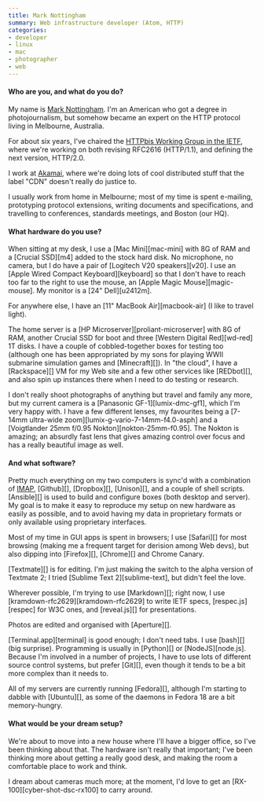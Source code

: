 ```yaml
---
title: Mark Nottingham
summary: Web infrastructure developer (Atom, HTTP)
categories:
- developer
- linux
- mac
- photographer
- web
---
```


#### Who are you, and what do you do?

My name is [Mark Nottingham](http://www.mnot.net/ "Mark's website."). I'm an American who got a degree in photojournalism, but somehow became an expert on the HTTP protocol living in Melbourne, Australia.

For about six years, I've chaired the [HTTPbis Working Group in the IETF](http://trac.tools.ietf.org/wg/httpbis/trac/wiki "The working group for HTTP."), where we're working on both revising RFC2616 (HTTP/1.1), and defining the next version, HTTP/2.0. 

I work at [Akamai](http://www.akamai.com/ "A content delivery network."), where we're doing lots of cool distributed stuff that the label "CDN" doesn't really do justice to.

I usually work from home in Melbourne; most of my time is spent e-mailing, prototyping protocol extensions, writing documents and specifications, and travelling to conferences, standards meetings, and Boston (our HQ).

#### What hardware do you use?

When sitting at my desk, I use a [Mac Mini][mac-mini] with 8G of RAM and a [Crucial SSD][m4] added to the stock hard disk. No microphone, no camera, but I do have a pair of [Logitech V20 speakers][v20]. I use an [Apple Wired Compact Keyboard][keyboard] so that I don't have to reach too far to the right to use the mouse, an [Apple Magic Mouse][magic-mouse]. My monitor is a [24" Dell][u2412m].

For anywhere else, I have an [11" MacBook Air][macbook-air] (I like to travel light).
 
The home server is a [HP Microserver][proliant-microserver] with 8G of RAM, another Crucial SSD for boot and three [Western Digital Red][wd-red] 1T disks. I have a couple of cobbled-together boxes for testing too (although one has been appropriated by my sons for playing WWII submarine simulation games and [Minecraft][]). In "the cloud", I have a [Rackspace][] VM for my Web site and a few other services like [REDbot][], and also spin up instances there when I need to do testing or research.

I don't really shoot photographs of anything but travel and family any more, but my current camera is a [Panasonic GF-1][lumix-dmc-gf1], which I'm very happy with. I have a few different lenses, my favourites being a [7-14mm ultra-wide zoom][lumix-g-vario-7-14mm-f4.0-asph] and a [Voigtlander 25mm f/0.95 Nokton][nokton-25mm-f0.95]. The Nokton is amazing; an absurdly fast lens that gives amazing control over focus and has a really beautiful image as well. 

#### And what software?

Pretty much everything on my two computers is sync'd with a combination of [IMAP](http://tools.ietf.org/html/rfc3501 "The RFC for IMAP."), [Github][], [Dropbox][], [Unison][], and a couple of shell scripts. [Ansible][] is used to build and configure boxes (both desktop and server). My goal is to make it easy to reproduce my setup on new hardware as easily as possible, and to avoid having my data in proprietary formats or only available using proprietary interfaces.

Most of my time in GUI apps is spent in browsers; I use [Safari][] for most browsing (making me a frequent target for derision among Web devs), but also dipping into [Firefox][], [Chrome][] and Chrome Canary.

[Textmate][] is for editing. I'm just making the switch to the alpha version of Textmate 2; I tried [Sublime Text 2][sublime-text], but didn't feel the love. 

Wherever possible, I'm trying to use [Markdown][]; right now, I use [kramdown-rfc2629][kramdown-rfc2629] to write IETF specs, [respec.js][respec] for W3C ones, and [reveal.js][] for presentations.

Photos are edited and organised with [Aperture][].

[Terminal.app][terminal] is good enough; I don't need tabs. I use [bash][] (big surprise). Programming is usually in [Python][] or [NodeJS][node.js]. Because I'm involved in a number of projects, I have to use lots of different source control systems, but prefer [Git][], even though it tends to be a bit more complex than it needs to.

All of my servers are currently running [Fedora][], although I'm starting to dabble with [Ubuntu][], as some of the daemons in Fedora 18 are a bit memory-hungry.

#### What would be your dream setup?

We're about to move into a new house where I'll have a bigger office, so I've been thinking about that. The hardware isn't really that important; I've been thinking more about getting a really good desk, and making the room a comfortable place to work and think.

I dream about cameras much more; at the moment, I'd love to get an [RX-100][cyber-shot-dsc-rx100] to carry around.